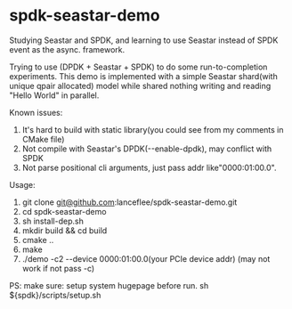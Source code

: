 # spdk-seastar-demo
Studying Seastar and SPDK, and learning to use Seastar instead of SPDK event as the async. framework. 

Trying to use (DPDK + Seastar + SPDK) to do some run-to-completion experiments.
This demo is implemented with a simple Seastar shard(with unique qpair allocated) model while shared nothing writing and reading "Hello World" in parallel.

Known issues:
1. It's hard to build with static library(you could see from my comments in CMake file)
2. Not compile with Seastar's DPDK(--enable-dpdk), may conflict with SPDK
3. Not parse positional cli arguments, just pass addr like"0000:01:00.0". 


Usage:
1. git clone git@github.com:lanceflee/spdk-seastar-demo.git
2. cd spdk-seastar-demo
3. sh install-dep.sh
4. mkdir build && cd  build
5. cmake ..
6. make
7. ./demo -c2 --device 0000:01:00.0(your PCIe device addr)
(may not work if not pass -c)

PS: make sure: setup system hugepage before run.
sh ${spdk}/scripts/setup.sh
